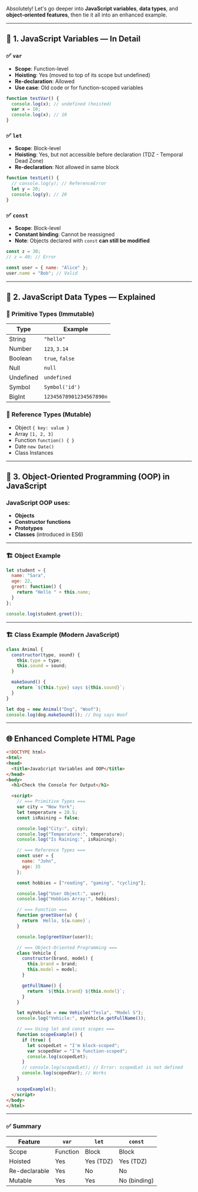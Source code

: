 Absolutely! Let's go deeper into **JavaScript variables**, **data types**, and **object-oriented features**, then tie it all into an enhanced example.

---

## 🧠 1. JavaScript Variables — In Detail

### ✅ `var`

* **Scope**: Function-level
* **Hoisting**: Yes (moved to top of its scope but undefined)
* **Re-declaration**: Allowed
* **Use case**: Old code or for function-scoped variables

```js
function testVar() {
  console.log(x); // undefined (hoisted)
  var x = 10;
  console.log(x); // 10
}
```

### ✅ `let`

* **Scope**: Block-level
* **Hoisting**: Yes, but not accessible before declaration (TDZ - Temporal Dead Zone)
* **Re-declaration**: Not allowed in same block

```js
function testLet() {
  // console.log(y); // ReferenceError
  let y = 20;
  console.log(y); // 20
}
```

### ✅ `const`

* **Scope**: Block-level
* **Constant binding**: Cannot be reassigned
* **Note**: Objects declared with `const` **can still be modified**

```js
const z = 30;
// z = 40; // Error

const user = { name: "Alice" };
user.name = "Bob"; // Valid
```

---

## 🎨 2. JavaScript Data Types — Explained

### 🔹 Primitive Types (Immutable)

| Type      | Example                 |
| --------- | ----------------------- |
| String    | `"hello"`               |
| Number    | `123`, `3.14`           |
| Boolean   | `true`, `false`         |
| Null      | `null`                  |
| Undefined | `undefined`             |
| Symbol    | `Symbol('id')`          |
| BigInt    | `12345678901234567890n` |

### 🔹 Reference Types (Mutable)

* Object `{ key: value }`
* Array `[1, 2, 3]`
* Function `function() { }`
* Date `new Date()`
* Class Instances

---

## 🧱 3. Object-Oriented Programming (OOP) in JavaScript

### JavaScript OOP uses:

* **Objects**
* **Constructor functions**
* **Prototypes**
* **Classes** (introduced in ES6)

---

### 🏗️ Object Example

```js
let student = {
  name: "Sara",
  age: 22,
  greet: function() {
    return "Hello " + this.name;
  }
};

console.log(student.greet());
```

---

### 🏗️ Class Example (Modern JavaScript)

```js
class Animal {
  constructor(type, sound) {
    this.type = type;
    this.sound = sound;
  }

  makeSound() {
    return `${this.type} says ${this.sound}`;
  }
}

let dog = new Animal("Dog", "Woof");
console.log(dog.makeSound()); // Dog says Woof
```

---

## 🌐 Enhanced Complete HTML Page

```html
<!DOCTYPE html>
<html>
<head>
  <title>JavaScript Variables and OOP</title>
</head>
<body>
  <h1>Check the Console for Output</h1>

  <script>
    // === Primitive Types ===
    var city = "New York";
    let temperature = 28.5;
    const isRaining = false;

    console.log("City:", city);
    console.log("Temperature:", temperature);
    console.log("Is Raining:", isRaining);

    // === Reference Types ===
    const user = {
      name: "John",
      age: 35
    };

    const hobbies = ["reading", "gaming", "cycling"];

    console.log("User Object:", user);
    console.log("Hobbies Array:", hobbies);

    // === Function ===
    function greetUser(u) {
      return `Hello, ${u.name}`;
    }

    console.log(greetUser(user));

    // === Object-Oriented Programming ===
    class Vehicle {
      constructor(brand, model) {
        this.brand = brand;
        this.model = model;
      }

      getFullName() {
        return `${this.brand} ${this.model}`;
      }
    }

    let myVehicle = new Vehicle("Tesla", "Model S");
    console.log("Vehicle:", myVehicle.getFullName());

    // === Using let and const scopes ===
    function scopeExample() {
      if (true) {
        let scopedLet = "I'm block-scoped";
        var scopedVar = "I'm function-scoped";
        console.log(scopedLet);
      }
      // console.log(scopedLet); // Error: scopedLet is not defined
      console.log(scopedVar); // Works
    }

    scopeExample();
  </script>
</body>
</html>
```

---

### ✅ Summary

| Feature       | `var`    | `let`     | `const`      |
| ------------- | -------- | --------- | ------------ |
| Scope         | Function | Block     | Block        |
| Hoisted       | Yes      | Yes (TDZ) | Yes (TDZ)    |
| Re-declarable | Yes      | No        | No           |
| Mutable       | Yes      | Yes       | No (binding) |


